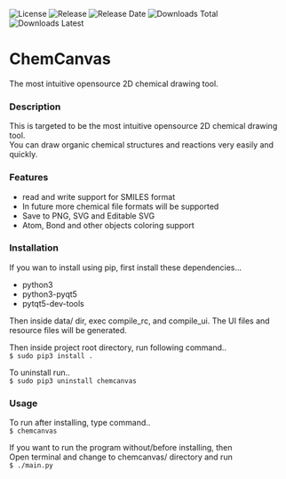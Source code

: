 ![License](https://img.shields.io/github/license/ksharindam/chemcanvas)
![Release](https://img.shields.io/github/v/release/ksharindam/chemcanvas)
![Release Date](https://img.shields.io/github/release-date/ksharindam/chemcanvas)
![Downloads Total](https://img.shields.io/github/downloads/ksharindam/chemcanvas/total)
![Downloads Latest](https://img.shields.io/github/downloads/ksharindam/chemcanvas/latest/total)

# ChemCanvas

The most intuitive opensource 2D chemical drawing tool.  


### Description

This is targeted to be the most intuitive opensource 2D chemical drawing tool.  
You can draw organic chemical structures and reactions very easily and quickly.  


### Features
* read and write support for SMILES format  
* In future more chemical file formats will be supported  
* Save to PNG, SVG and Editable SVG  
* Atom, Bond and other objects coloring support  


### Installation

If you wan to install using pip, first install these dependencies...  

* python3  
* python3-pyqt5  
* pytqt5-dev-tools  

Then inside data/ dir, exec compile_rc, and compile_ui. The UI files and resource files will be generated.  

Then inside project root directory, run following command..  
`$ sudo pip3 install .`  

To uninstall run..  
`$ sudo pip3 uninstall chemcanvas`    

### Usage

To run after installing, type command..  
`$ chemcanvas`  


If you want to run the program without/before installing, then  
Open terminal and change to chemcanvas/ directory and run  
`$ ./main.py`  
 
